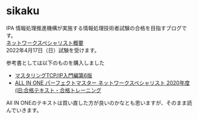 # sikaku
IPA 情報処理推進機構が実施する情報処理技術者試験の合格を目指すブログです。  
[ネットワークスペシャリスト概要](https://www.jitec.ipa.go.jp/1_11seido/nw.html)  
2022年4月17日（日）試験を受けます。  


参考書としては以下のものを購入しました  

- [マスタリングTCP/IP入門編第6版](https://www.amazon.co.jp/%E3%83%9E%E3%82%B9%E3%82%BF%E3%83%AA%E3%83%B3%E3%82%B0TCP-IP%E2%80%95%E5%85%A5%E9%96%80%E7%B7%A8%E2%80%95-%E7%AC%AC6%E7%89%88-%E4%BA%95%E4%B8%8A-%E7%9B%B4%E4%B9%9F/dp/4274224473)  
- [ALL IN ONE パーフェクトマスター ネットワークスペシャリスト 2020年度 (旧:合格テキスト・合格トレーニング](https://www.amazon.co.jp/ALL-%E3%83%91%E3%83%BC%E3%83%95%E3%82%A7%E3%82%AF%E3%83%88%E3%83%9E%E3%82%B9%E3%82%BF%E3%83%BC-%E3%83%8D%E3%83%83%E3%83%88%E3%83%AF%E3%83%BC%E3%82%AF%E3%82%B9%E3%83%9A%E3%82%B7%E3%83%A3%E3%83%AA%E3%82%B9%E3%83%88-2020%E5%B9%B4%E5%BA%A6-%E5%90%88%E6%A0%BC%E3%83%86%E3%82%AD%E3%82%B9%E3%83%88%E3%83%BB%E5%90%88%E6%A0%BC%E3%83%88%E3%83%AC%E3%83%BC%E3%83%8B%E3%83%B3%E3%82%B0/dp/4813287352/ref=mp_s_a_1_16?crid=KWXJ1EGPMU7Y&keywords=%E3%83%8D%E3%83%83%E3%83%88%E3%83%AF%E3%83%BC%E3%82%AF%E3%82%B9%E3%83%9A%E3%82%B7%E3%83%A3%E3%83%AA%E3%82%B9%E3%83%88&qid=1641391604&sprefix=%E3%83%8D%E3%83%83%E3%83%88%E3%83%AF%E3%83%BC%E3%82%AF%2Caps%2C230&sr=8-16#)  


All IN ONEのテキストは買い直した方が良いのかなとも思いますが、そのまま読んでいきます。  
